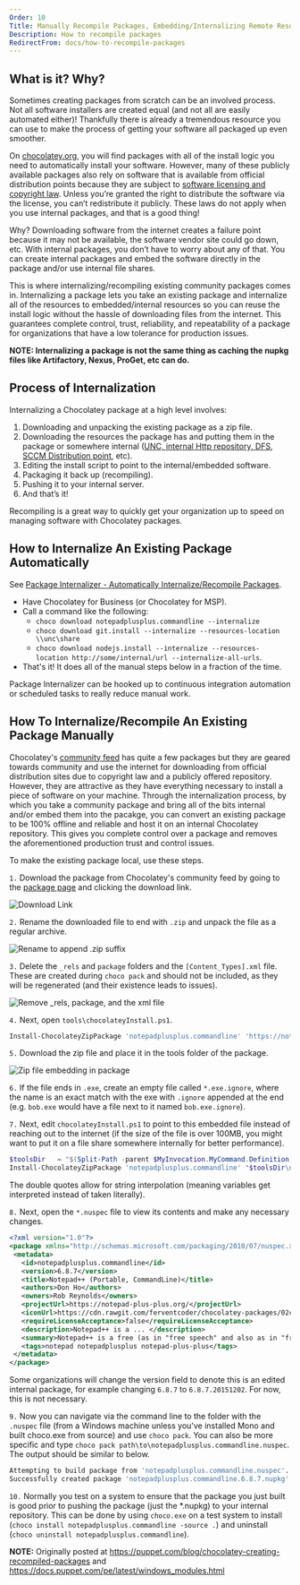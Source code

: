 ```yaml
---
Order: 10
Title: Manually Recompile Packages, Embedding/Internalizing Remote Resources
Description: How to recompile packages
RedirectFrom: docs/how-to-recompile-packages
---
```


## What is it? Why?

Sometimes creating packages from scratch can be an involved process. Not all software installers are created equal (and not all are easily automated either)! Thankfully there is already a tremendous resource you can use to make the process of getting your software all packaged up even smoother.

On [chocolatey.org](https://chocolatey.org), you will find packages with all of the install logic you need to automatically install your software. However, many of these publicly available packages also rely on software that is available from official distribution points because they are subject to [software licensing and copyright law](https://en.wikipedia.org/wiki/Software_license). Unless you’re granted the right to distribute the software via the license, you can’t redistribute it publicly. These laws do not apply when you use internal packages, and that is a good thing!

Why? Downloading software from the internet creates a failure point because it may not be available, the software vendor site could go down, etc. With internal packages, you don’t have to worry about any of that. You can create internal packages and embed the software directly in the package and/or use internal file shares.

This is where internalizing/recompiling existing community packages comes in. Internalizing a package lets you take an existing package and internalize all of the resources to embedded/internal resources so you can reuse the install logic without the hassle of downloading files from the internet. This guarantees complete control, trust, reliability, and repeatability of a package for organizations that have a low tolerance for production issues.

**NOTE: Internalizing a package is not the same thing as caching the nupkg files like Artifactory, Nexus, ProGet, etc can do.**

## Process of Internalization

Internalizing a Chocolatey package at a high level involves:

 1. Downloading and unpacking the existing package as a zip file.
 1. Downloading the resources the package has and putting them in the package or somewhere internal ([UNC, internal Http repository, DFS](xref:host-packages-internally), [SCCM Distribution point](../../features/infrastructure-automation), etc).
 1. Editing the install script to point to the internal/embedded software.
 1. Packaging it back up (recompiling).
 1. Pushing it to your internal server.
 1. And that’s it!

Recompiling is a great way to quickly get your organization up to speed on managing software with Chocolatey packages.

## How to Internalize An Existing Package Automatically

See [Package Internalizer - Automatically Internalize/Recompile Packages](#how-to-internalize-an-existing-package-automatically).

 * Have Chocolatey for Business (or Chocolatey for MSP).
 * Call a command like the following:
    * `choco download notepadplusplus.commandline --internalize`
    * `choco download git.install --internalize --resources-location \\unc\share`
    * `choco download nodejs.install --internalize --resources-location http://some/internal/url --internalize-all-urls`.
 * That's it! It does all of the manual steps below in a fraction of the time.

Package Internalizer can be hooked up to continuous integration automation or scheduled tasks to really reduce manual work.


## How To Internalize/Recompile An Existing Package Manually

Chocolatey's [community feed](https://chocolatey.org/packages) has quite a few packages but they are geared towards community and use the internet for downloading from official distribution sites due to copyright law and a publicly offered repository. However, they are attractive as they have everything necessary to install a piece of software on your machine. Through the internalization process, by which you take a community package and bring all of the bits internal and/or embed them into the pacakge, you can convert an existing package to be 100% offline and reliable and host it on an internal Chocolatey repository. This gives you complete control over a package and removes the aforementioned production trust and control issues.

To make the existing package local, use these steps.

`1.` Download the package from Chocolatey's community feed by going to the [package page](https://chocolatey.org/packages/notepadplusplus.commandline) and clicking the download link.

![Download Link](/assets/images/recompile/choco_npp_download.png)

`2.` Rename the downloaded file to end with `.zip` and unpack the file as a regular archive.

![Rename to append .zip suffix](/assets/images/recompile/choco_rename_nupkg_zip.png)

`3.` Delete the `_rels` and `package` folders and the `[Content_Types].xml` file. These are created during `choco pack` and should not be included, as they will be regenerated (and their existence leads to issues).

![Remove _rels, package, and the xml file](/assets/images/recompile/choco_delete_pkg_files.png)

`4.` Next, open `tools\chocolateyInstall.ps1`.

~~~powershell
Install-ChocolateyZipPackage 'notepadplusplus.commandline' 'https://notepad-plus-plus.org/repository/6.x/6.8.7/npp.6.8.7.bin.zip' "$(Split-Path -parent $MyInvocation.MyCommand.Definition)"
~~~

`5.` Download the zip file and place it in the tools folder of the package.

![Zip file embedding in package](/assets/images/recompile/choco_download_zip.png)

`6.` If the file ends in `.exe`, create an empty file called `*.exe.ignore`, where the name is an exact match with the exe with `.ignore` appended at the end (e.g. `bob.exe` would have a file next to it named `bob.exe.ignore`).

`7.` Next, edit `chocolateyInstall.ps1` to point to this embedded file instead of reaching out to the internet (if the size of the file is over 100MB, you might want to put it on a file share somewhere internally for better performance).

~~~powershell
$toolsDir   = "$(Split-Path -parent $MyInvocation.MyCommand.Definition)"
Install-ChocolateyZipPackage 'notepadplusplus.commandline' "$toolsDir\npp.6.8.7.bin.zip" "$toolsDir"
~~~

The double quotes allow for string interpolation (meaning variables get interpreted instead of taken literally).

`8.` Next, open the `*.nuspec` file to view its contents and make any necessary changes.

~~~xml
<?xml version="1.0"?>
<package xmlns="http://schemas.microsoft.com/packaging/2010/07/nuspec.xsd">
 <metadata>
   <id>notepadplusplus.commandline</id>
   <version>6.8.7</version>
   <title>Notepad++ (Portable, CommandLine)</title>
   <authors>Don Ho</authors>
   <owners>Rob Reynolds</owners>
   <projectUrl>https://notepad-plus-plus.org/</projectUrl>
   <iconUrl>https://cdn.rawgit.com/ferventcoder/chocolatey-packages/02c21bebe5abb495a56747cbb9b4b5415c933fc0/icons/notepadplusplus.png</iconUrl>
   <requireLicenseAcceptance>false</requireLicenseAcceptance>
   <description>Notepad++ is a ... </description>
   <summary>Notepad++ is a free (as in "free speech" and also as in "free beer") source code editor and Notepad replacement that supports several languages. </summary>
   <tags>notepad notepadplusplus notepad-plus-plus</tags>
 </metadata>
</package>
~~~

Some organizations will change the version field to denote this is an edited internal package, for example changing `6.8.7` to `6.8.7.20151202`. For now, this is not necessary.

`9.` Now you can navigate via the command line to the folder with the `.nuspec` file (from a Windows machine unless you've installed Mono and built choco.exe from source) and use `choco pack`. You can also be more specific and type `choco pack path\to\notepadplusplus.commandline.nuspec`. The output should be similar to below.

~~~sh
Attempting to build package from 'notepadplusplus.commandline.nuspec'.
Successfully created package 'notepadplusplus.commandline.6.8.7.nupkg'
~~~

`10.` Normally you test on a system to ensure that the package you just built is good prior to pushing the package (just the *.nupkg) to your internal repository. This can be done by using `choco.exe` on a test system to install (`choco install notepadplusplus.commandline -source .`) and uninstall (`choco uninstall notepadplusplus.commandline`).

**NOTE:** Originally posted at https://puppet.com/blog/chocolatey-creating-recompiled-packages and https://docs.puppet.com/pe/latest/windows_modules.html
